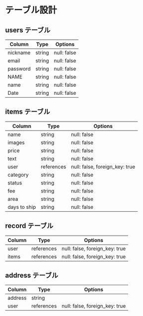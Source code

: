 # テーブル設計

## users テーブル

| Column   | Type   | Options     |
| -------- | ------ | ----------- |
| nickname | string | null: false |
| email    | string | null: false |
| password   | string | null: false |
| NAME   | string | null: false |
| name   | string | null: false |
| Date   | string | null: false |

## items テーブル

| Column | Type   | Options     |
| ------ | ------ | ----------- |
| name   | string | null: false |
| images  | string | null: false |
| price   | string | null: false |
| text   | string | null: false |
| user   | references | null: false, foreign_key: true |
| category | string | null: false |
| status   | string | null: false |
| fee   | string | null: false |
| area   | string | null: false |
| days to ship   | string | null: false |

## record テーブル

| Column | Type       | Options                        |
| ------ | ---------- | ------------------------------ |
| user   | references | null: false, foreign_key: true |
| items   | references | null: false, foreign_key: true |

## address テーブル

| Column  | Type       | Options                        |
| ------- | ---------- | ------------------------------ |
| address | string     |                                |
| user    | references | null: false, foreign_key: true |
